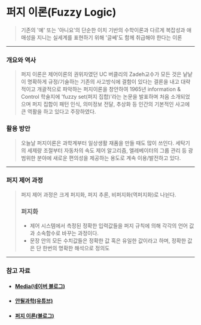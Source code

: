 # 퍼지 이론(Fuzzy Logic)
> 기존의 '예' 또는 '아니요'의 단순한 이치 기반의 수학이론과 다르게 복잡성과 애매성을 지니는 실세계를 표현하기 위해 '글쎄'도 함께 취급해야 한다는 이론
***
### 개요와 역사
>  퍼지 이론은 제어이론의 권위자였던 UC 버클리의 Zadeh교수가 모든 것은 낱낱이 명확하게 규정/기술하는 기존의 사고방식에 결함이 있다는 결론을 내고 대략적이고 개괄적으로 파악하는 퍼지이론을 창안하여 1965년 information & Control 학술지에 'fuzzy set(퍼지 집합)'라는 논문을 발표하며 처음 소개되었으며 퍼지 집합이 패턴 인식, 의미정보 전달, 추상화 등 인간의 기본적인 사고에 큰 역활을 하고 있다고 주장하였다.

### 활용 방안
>  오늘날 퍼지이론은 과학계부터 일상생활 재품을 만들 때도 많이 쓰인다. 세탁기의 세제량 조절부터 자동차의 속도 제어 알고리즘, 엘레베이터의 그룹 관리 등 광범위한 분야에 새로운 편의성을 제공하는 용도로 계속 이용/발전하고 있다.
***
### 퍼지 제어 과정
> 퍼지 제어 과정은 크게 퍼지화, 퍼지 추론, 비퍼지화(역퍼지화)로 나뉜다.
> ### 퍼지화
> * 제어 시스템에서 측정된 정확한 입력값들을 퍼지 규칙에 의해 각각의 언어 값과 소속함수로 바꾸는 과정이다.
> * 문장 안의 모든 수치값들은 정확한 값 혹은 유일한 값이라고 하며, 정확한 값은 단 한번의 명확한 해석으로 정의도


***
### 참고 자료
* #### [Media(네이버 블로그)](https://m.blog.naver.com/mage7th/221384922387)
* #### [안될과학(유튜브)](https://www.youtube.com/watch?v=FHLGycMrmLw&t=515s)
* #### [퍼지 이론(블로그)](https://happy8earth.tistory.com/501)
